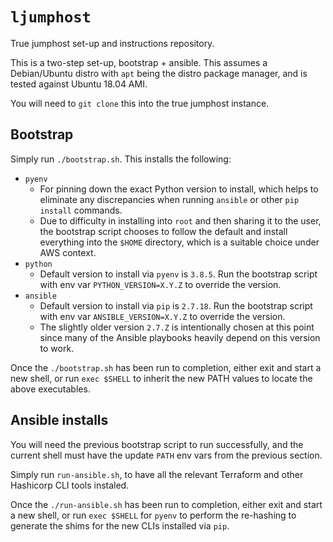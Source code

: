 # `ljumphost`

True jumphost set-up and instructions repository.

This is a two-step set-up, bootstrap + ansible. This assumes a Debian/Ubuntu
distro with `apt` being the distro package manager, and is tested against Ubuntu
18.04 AMI.

You will need to `git clone` this into the true jumphost instance.

## Bootstrap

Simply run `./bootstrap.sh`. This installs the following:

- `pyenv`
  - For pinning down the exact Python version to install, which helps to
    eliminate any discrepancies when running `ansible` or other `pip install`
    commands.
  - Due to difficulty in installing into `root` and then sharing it
    to the user, the bootstrap script chooses to follow the default and install
    everything into the `$HOME` directory, which is a suitable choice under
    AWS context.
- `python`
  - Default version to install via `pyenv` is `3.8.5`. Run the bootstrap script
    with env var `PYTHON_VERSION=X.Y.Z` to override the version.
- `ansible`
  - Default version to install via `pip` is `2.7.18`. Run the bootstrap script
    with env var `ANSIBLE_VERSION=X.Y.Z` to override the version.
  - The slightly older version `2.7.Z` is intentionally chosen at this point
    since many of the Ansible playbooks heavily depend on this version to work.

Once the `./bootstrap.sh` has been run to completion, either exit and start a
new shell, or run `exec $SHELL` to inherit the new PATH values to locate the
above executables.

## Ansible installs

You will need the previous bootstrap script to run successfully, and the current
shell must have the update `PATH` env vars from the previous section.

Simply run `run-ansible.sh`, to have all the relevant Terraform and other
Hashicorp CLI tools instaled.

Once the `./run-ansible.sh` has been run to completion, either exit and start a
new shell, or run `exec $SHELL` for `pyenv` to perform the re-hashing to
generate the shims for the new CLIs installed via `pip`.
